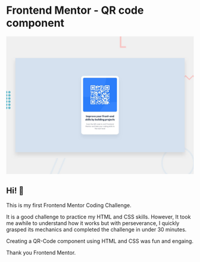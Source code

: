  # Frontend Mentor - QR code component

![Design preview for the QR code component coding challenge](./design/desktop-preview.jpg)

## Hi! 👋

This is my first Frontend Mentor Coding Challenge.

It is a good challenge to practice my HTML and CSS skills. However, It took me awhile to understand how it works but with perseverance, I quickly grasped its mechanics and completed the challenge in under 30 minutes.

Creating a QR-Code component using HTML and CSS was fun and engaing.

Thank you Frontend Mentor.
